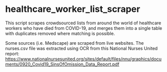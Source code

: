 # healthcare_worker_list_scraper

This script scrapes crowdsourced lists from around the world of healthcare workers who have died from COVID-19, and merges them into a single table with duplicates removed where matching is possible.

Some sources (i.e. Medscape) are scraped from live websites. The nurses.csv file was extracted using OCR from this National Nurses United report: https://www.nationalnursesunited.org/sites/default/files/nnu/graphics/documents/0920_Covid19_SinsOfOmission_Data_Report.pdf

